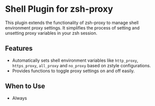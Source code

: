# Shell Plugin for zsh-proxy

This plugin extends the functionality of zsh-proxy to manage shell environment proxy settings. It simplifies the process of setting and unsetting proxy variables in your zsh session.

## Features

- Automatically sets shell environment variables like `http_proxy`, `https_proxy`, `all_proxy` and `no_proxy` based on zstyle configurations.
- Provides functions to toggle proxy settings on and off easily.

## When to Use
- Always
